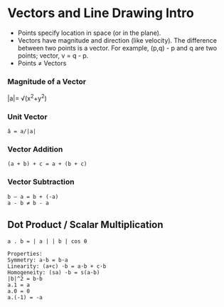 # Vectors and Line Drawing Intro
- Points specify location in space (or in the plane). 
- Vectors have magnitude and direction (like velocity). The difference between two points is a vector. For example, (p,q) - p and q are two points; vector, v = q - p.
- Points ≠ Vectors

### Magnitude of a Vector
<p>|a|= √(x<sup>2</sup>+y<sup>2</sup>)</p>

### Unit Vector
```
â = a/|a|
```

### Vector Addition
```
(a + b) + c = a + (b + c)
```

### Vector Subtraction
```
b – a = b + (-a)
a - b ≠ b - a
```

## Dot Product / Scalar Multiplication 
```
a . b = | a | | b | cos θ

Properties:
Symmetry: a·b = b·a
Linearity: (a+c) ·b = a·b + c·b
Homogeneity: (sa) ·b = s(a·b)
|b|^2 = b·b
a.1 = a
a.0 = 0
a.(-1) = -a
```
